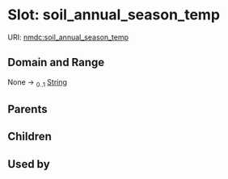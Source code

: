 
# Slot: soil_annual_season_temp




URI: [nmdc:soil_annual_season_temp](https://microbiomedata/meta/soil_annual_season_temp)


## Domain and Range

None &#8594;  <sub>0..1</sub> [String](types/String.md)

## Parents


## Children


## Used by

